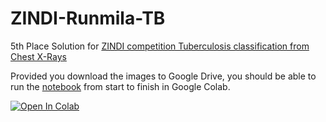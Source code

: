 # ZINDI-Runmila-TB

5th Place Solution for [ZINDI competition Tuberculosis classification from Chest X-Rays](https://zindi.africa/competitions/runmila-ai-institute-minohealth-ai-labs-tuberculosis-classification-via-x-rays-challenge)

Provided you download the images to Google Drive, you should be able to run the [notebook](https://github.com/btk1/ZINDI-Runmila-TB/blob/main/Final%20-%20ZINDI%20Runmila%20TB%20submission.ipynb) from start to finish in Google Colab.

[![Open In Colab](https://colab.research.google.com/assets/colab-badge.svg)](https://github.com/btk1/ZINDI-Runmila-TB/blob/main/Final%20-%20ZINDI%20Runmila%20TB%20submission.ipynb)
